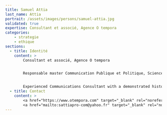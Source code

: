 ```yaml
---
title: Samuel Attia
last_name: Attia
portrait: /assets/images/persons/samuel-attia.jpg
validated: true
expertise: Consultant et associé, Agence O tempora
categories:
    - strategie
    - ethique
sections:
  - title: Identité
    content: >
        Consultant et associé, Agence O tempora


        Responsable master Communication Publique et Politique, Sciences Po Bordeaux


        Experienced Communications Consultant with a demonstrated history of working in the public relations and communications industry on environmental, healthcare and territorial development stakes. Skilled in Design Thinking, Project Management, Public Relations, Strategic Communications, and Social Media. Strong media and communication professional graduated from SciencesPoBordeaux. Studying in my modest way Artificial Intelligence/Deep Learning (ANN, CNN, LSTM, SOM, RBM, Autoencoders).
  - title: Contact
    content: >
        <a href="https://www.otempora.com" target="_blank" rel="noreferrer">Site</a> –
        <a href="mailto:sattiapro-com@yahoo.fr" target="_blank" rel="noreferrer">Mail</a>
---
```

